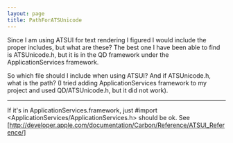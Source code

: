 ```yaml
---
layout: page
title: PathForATSUnicode
---
```


Since I am using ATSUI for text rendering I figured I would include the proper includes, but what are these? The best one I have been able to find is ATSUnicode.h, but it is in the QD framework under the ApplicationServices framework.

So which file should I include when using ATSUI? And if ATSUnicode.h, what is the path? (I tried adding ApplicationServices framework to my project and used QD/ATSUnicode.h, but it did not work).

----

If it's in ApplicationServices.framework, just     #import <ApplicationServices/ApplicationServices.h> should be ok. See [http://developer.apple.com/documentation/Carbon/Reference/ATSUI_Reference/]

